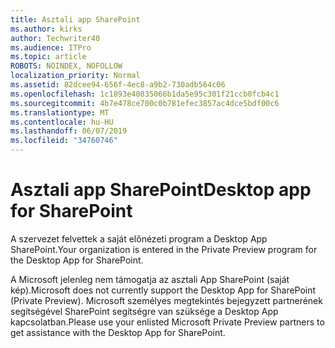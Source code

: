 ```yaml
---
title: Asztali app SharePoint
ms.author: kirks
author: Techwriter40
ms.audience: ITPro
ms.topic: article
ROBOTS: NOINDEX, NOFOLLOW
localization_priority: Normal
ms.assetid: 82dcee94-656f-4ec8-a9b2-730adb564c06
ms.openlocfilehash: 1c1893e40835066b1da5e95c301f21ccb0fcb4c1
ms.sourcegitcommit: 4b7e478ce700c0b781efec3857ac4dce5bdf00c6
ms.translationtype: MT
ms.contentlocale: hu-HU
ms.lasthandoff: 06/07/2019
ms.locfileid: "34760746"
---
```

# <a name="desktop-app-for-sharepoint"></a><span data-ttu-id="9324a-102">Asztali app SharePoint</span><span class="sxs-lookup"><span data-stu-id="9324a-102">Desktop app for SharePoint</span></span>

<span data-ttu-id="9324a-103">A szervezet felvettek a saját előnézeti program a Desktop App SharePoint.</span><span class="sxs-lookup"><span data-stu-id="9324a-103">Your organization is entered in the Private Preview program for the Desktop App for SharePoint.</span></span>

<span data-ttu-id="9324a-104">A Microsoft jelenleg nem támogatja az asztali App SharePoint (saját kép).</span><span class="sxs-lookup"><span data-stu-id="9324a-104">Microsoft does not currently support the Desktop App for SharePoint (Private Preview).</span></span> <span data-ttu-id="9324a-105">Microsoft személyes megtekintés bejegyzett partnerének segítségével SharePoint segítségre van szüksége a Desktop App kapcsolatban.</span><span class="sxs-lookup"><span data-stu-id="9324a-105">Please use your enlisted Microsoft Private Preview partners to get assistance with the Desktop App for SharePoint.</span></span>

